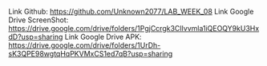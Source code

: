 Link Github:
https://github.com/Unknown2077/LAB_WEEK_08
Link Google Drive ScreenShot:
https://drive.google.com/drive/folders/1PgjCcrgk3CIlvvmla1iQEOQY9kU3HxdD?usp=sharing
Link Google Drive APK:
https://drive.google.com/drive/folders/1UrDh-sK3QPE98wgtqHqPKVMxCS1ed7qB?usp=sharing
